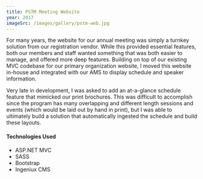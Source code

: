 ```yaml
---
title: PSTM Meeting Website
year: 2017
imageSrc: /images/gallery/pstm-web.jpg
---
```


For many years, the website for our annual meeting was simply a turnkey solution from our registration vendor. While this provided essential features, both our members and staff wanted something that was both easier to manage, and offered more deep features. Building on top of our existing MVC codebase for our primary organization website, I moved this website in-house and integrated with our AMS to display schedule and speaker information.

Very late in development, I was asked to add an at-a-glance schedule feature that mimicked our print brochures. This was difficult to accomplish since the program has many overlapping and different length sessions and events (which would be laid out by hand in print), but I was able to ultimately build a solution that automatically ingested the schedule and build these layouts.

#### Technologies Used

* ASP.NET MVC
* SASS
* Bootstrap
* Ingeniux CMS